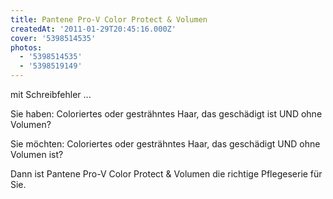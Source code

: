 ```yaml
---
title: Pantene Pro-V Color Protect & Volumen
createdAt: '2011-01-29T20:45:16.000Z'
cover: '5398514535'
photos:
  - '5398514535'
  - '5398519149'
---
```


mit Schreibfehler ...

Sie haben: Coloriertes oder gesträhntes Haar, das geschädigt ist UND ohne Volumen?

Sie möchten: Coloriertes oder gesträhntes Haar, das geschädigt UND ohne Volumen ist?

Dann ist Pantene Pro-V Color Protect & Volumen die richtige Pflegeserie für Sie.